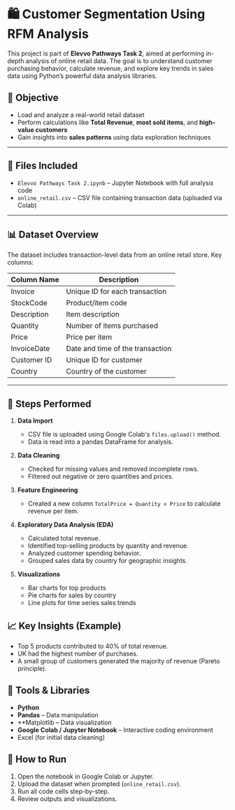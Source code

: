 # 🛍️ Customer Segmentation Using RFM Analysis

This project is part of **Elevvo Pathways Task 2**, aimed at performing in-depth analysis of online retail data. The goal is to understand customer purchasing behavior, calculate revenue, and explore key trends in sales data using Python’s powerful data analysis libraries.

## 📌 Objective

- Load and analyze a real-world retail dataset
- Perform calculations like **Total Revenue**, **most sold items**, and **high-value customers**
- Gain insights into **sales patterns** using data exploration techniques

---

## 📂 Files Included

- `Elevvo Pathways Task 2.ipynb` – Jupyter Notebook with full analysis code
- `online_retail.csv` – CSV file containing transaction data (uploaded via Colab)

---

## 📊 Dataset Overview

The dataset includes transaction-level data from an online retail store. Key columns:

| Column Name | Description |
|-------------|-------------|
| Invoice   | Unique ID for each transaction |
| StockCode   | Product/item code |
| Description | Item description |
| Quantity    | Number of items purchased |
| Price       | Price per item |
| InvoiceDate | Date and time of the transaction |
| Customer ID  | Unique ID for customer |
| Country     | Country of the customer |

---

## 🔎 Steps Performed

1. **Data Import**  
   - CSV file is uploaded using Google Colab's `files.upload()` method.
   - Data is read into a pandas DataFrame for analysis.

2. **Data Cleaning**  
   - Checked for missing values and removed incomplete rows.
   - Filtered out negative or zero quantities and prices.

3. **Feature Engineering**  
   - Created a new column `TotalPrice = Quantity × Price` to calculate revenue per item.

4. **Exploratory Data Analysis (EDA)**  
   - Calculated total revenue.
   - Identified top-selling products by quantity and revenue.
   - Analyzed customer spending behavior.
   - Grouped sales data by country for geographic insights.

5. **Visualizations**  
   - Bar charts for top products
   - Pie charts for sales by country
   - Line plots for time series sales trends

## 📈 Key Insights (Example)

- Top 5 products contributed to 40% of total revenue.
- UK had the highest number of purchases.
- A small group of customers generated the majority of revenue (Pareto principle).

## 🔧 Tools & Libraries

- **Python**
- **Pandas** – Data manipulation
- **Matplotlib – Data visualization
- **Google Colab / Jupyter Notebook** – Interactive coding environment
- Excel (for initial data cleaning)

## 🚀 How to Run

1. Open the notebook in Google Colab or Jupyter.
2. Upload the dataset when prompted (`online_retail.csv`).
3. Run all code cells step-by-step.
4. Review outputs and visualizations.




